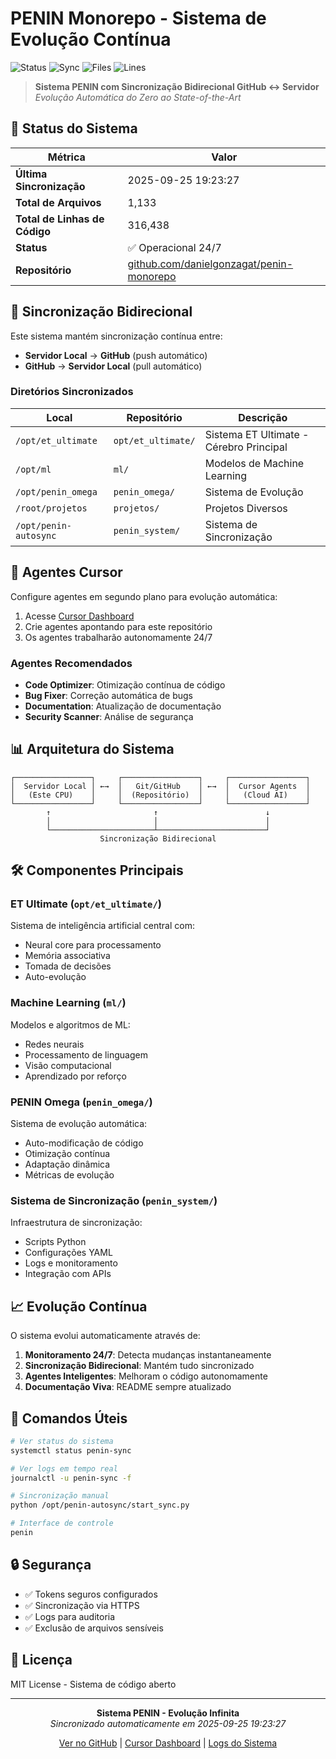 # PENIN Monorepo - Sistema de Evolução Contínua

![Status](https://img.shields.io/badge/status-active-success)
![Sync](https://img.shields.io/badge/sync-bidirectional-blue)
![Files](https://img.shields.io/badge/files-1133-orange)
![Lines](https://img.shields.io/badge/lines-316438-yellow)

> **Sistema PENIN com Sincronização Bidirecional GitHub ↔ Servidor**  
> *Evolução Automática do Zero ao State-of-the-Art*

## 🚀 Status do Sistema

| Métrica | Valor |
|---------|-------|
| **Última Sincronização** | 2025-09-25 19:23:27 |
| **Total de Arquivos** | 1,133 |
| **Total de Linhas de Código** | 316,438 |
| **Status** | ✅ Operacional 24/7 |
| **Repositório** | [github.com/danielgonzagat/penin-monorepo](https://github.com/danielgonzagat/penin-monorepo) |

## 🔄 Sincronização Bidirecional

Este sistema mantém sincronização contínua entre:
- **Servidor Local** → **GitHub** (push automático)
- **GitHub** → **Servidor Local** (pull automático)

### Diretórios Sincronizados

| Local | Repositório | Descrição |
|-------|-------------|-----------|
| `/opt/et_ultimate` | `opt/et_ultimate/` | Sistema ET Ultimate - Cérebro Principal |
| `/opt/ml` | `ml/` | Modelos de Machine Learning |
| `/opt/penin_omega` | `penin_omega/` | Sistema de Evolução |
| `/root/projetos` | `projetos/` | Projetos Diversos |
| `/opt/penin-autosync` | `penin_system/` | Sistema de Sincronização |

## 🤖 Agentes Cursor

Configure agentes em segundo plano para evolução automática:

1. Acesse [Cursor Dashboard](https://cursor.com/dashboard)
2. Crie agentes apontando para este repositório
3. Os agentes trabalharão autonomamente 24/7

### Agentes Recomendados

- **Code Optimizer**: Otimização contínua de código
- **Bug Fixer**: Correção automática de bugs
- **Documentation**: Atualização de documentação
- **Security Scanner**: Análise de segurança

## 📊 Arquitetura do Sistema

```
┌─────────────────┐     ┌─────────────────┐     ┌─────────────────┐
│  Servidor Local │ ←→  │   Git/GitHub    │ ←→  │  Cursor Agents  │
│   (Este CPU)    │     │  (Repositório)  │     │   (Cloud AI)    │
└─────────────────┘     └─────────────────┘     └─────────────────┘
        ↑                       ↑                        ↓
        │                       │                        │
        └───────────────────────┴────────────────────────┘
                    Sincronização Bidirecional
```

## 🛠️ Componentes Principais

### ET Ultimate (`opt/et_ultimate/`)
Sistema de inteligência artificial central com:
- Neural core para processamento
- Memória associativa
- Tomada de decisões
- Auto-evolução

### Machine Learning (`ml/`)
Modelos e algoritmos de ML:
- Redes neurais
- Processamento de linguagem
- Visão computacional
- Aprendizado por reforço

### PENIN Omega (`penin_omega/`)
Sistema de evolução automática:
- Auto-modificação de código
- Otimização contínua
- Adaptação dinâmica
- Métricas de evolução

### Sistema de Sincronização (`penin_system/`)
Infraestrutura de sincronização:
- Scripts Python
- Configurações YAML
- Logs e monitoramento
- Integração com APIs

## 📈 Evolução Contínua

O sistema evolui automaticamente através de:

1. **Monitoramento 24/7**: Detecta mudanças instantaneamente
2. **Sincronização Bidirecional**: Mantém tudo sincronizado
3. **Agentes Inteligentes**: Melhoram o código autonomamente
4. **Documentação Viva**: README sempre atualizado

## 🔧 Comandos Úteis

```bash
# Ver status do sistema
systemctl status penin-sync

# Ver logs em tempo real
journalctl -u penin-sync -f

# Sincronização manual
python /opt/penin-autosync/start_sync.py

# Interface de controle
penin
```

## 🔒 Segurança

- ✅ Tokens seguros configurados
- ✅ Sincronização via HTTPS
- ✅ Logs para auditoria
- ✅ Exclusão de arquivos sensíveis

## 📝 Licença

MIT License - Sistema de código aberto

---

<div align="center">

**Sistema PENIN - Evolução Infinita**  
*Sincronizado automaticamente em 2025-09-25 19:23:27*

[Ver no GitHub](https://github.com/danielgonzagat/penin-monorepo) | 
[Cursor Dashboard](https://cursor.com/dashboard) | 
[Logs do Sistema](/opt/penin-autosync/logs/)

</div>
